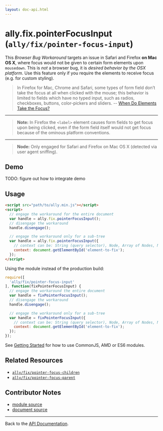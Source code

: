 ```yaml
---
layout: doc-api.html
---
```


# ally.fix.pointerFocusInput (`ally/fix/pointer-focus-input`)

This *Browser Bug Workaround* targets an issue in Safari and Firefox **on Mac OS X**, where focus would not be given to certain form elements upon `mousedown`. This is *not* a browser bug, it is *desired behavior by the OSX platform*. Use this feature only if you require the elements to receive focus (e.g. for custom styling).

> In Firefox for Mac, Chrome and Safari, some types of form field don’t take the focus at all when clicked with the mouse; this behavior is limited to fields which have no typed input, such as radios, checkboxes, buttons, color-pickers and sliders.
> -- [When Do Elements Take the Focus?](http://www.sitepoint.com/when-do-elements-take-the-focus/)

---

> **Note:** In Firefox the `<label>` element causes form fields to get focus upon being clicked,
even if the form field itself would not get focus because of the ominous platform conventions.
---
> **Node:** Only engaged for Safari and Firefox on Mac OS X (detected via user agent sniffing).


## Demo

TODO: figure out how to integrate demo


## Usage

```html
<script src="path/to/ally.min.js"></script>
<script>
  // engage the workaround for the entire document
  var handle = ally.fix.pointerFocusInput();
  // disengage the workaround
  handle.disengage();

  // engage the workaround only for a sub-tree
  var handle = ally.fix.pointerFocusInput({
    // context can be: String (query selector), Node, Array of Nodes, NodeList, HTMLCollection
    context: document.getElementById('element-to-fix');
  });
</script>
```

Using the module instead of the production build:

```js
require([
  'ally/fix/pointer-focus-input'
], function(fixPointerFocusInput) {
  // engage the workaround the entire document
  var handle = fixPointerFocusInput();
  // disengage the workaround
  handle.disengage();

  // engage the workaround only for a sub-tree
  var handle = fixPointerFocusInput({
    // context can be: String (query selector), Node, Array of Nodes, NodeList, HTMLCollection
    context: document.getElementById('element-to-fix');
  });
});
```

See [Getting Started](../../getting-started.md) for how to use CommonJS, AMD or ES6 modules.


## Related Resources

* [`ally/fix/pointer-focus-children`](pointer-focus-children.md)
* [`ally/fix/pointer-focus-parent`](pointer-focus-parent.md)


## Contributor Notes

* [module source](https://github.com/medialize/ally.js/blob/build-modules/src/fix/pointer-focus-input.js)
* [document source](https://github.com/medialize/ally.js/blob/build-modules/docs/api/fix/pointer-focus-input.md)

---

Back to the [API Documentation](../README.md).

